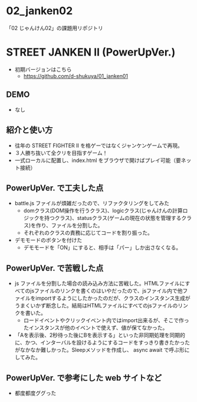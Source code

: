 # 02_janken02
「02 じゃんけん02」の課題用リポジトリ

# STREET JANKEN Ⅱ (PowerUpVer.)
- 初期バージョンはこちら
  - https://github.com/d-shukuya/01_janken01

## DEMO

- なし

## 紹介と使い方

- 往年の STREET FIGHTER Ⅱ を格ゲーではなくジャンケンゲームで再現。
- ３人勝ち抜いて全クリを目指すゲーム！
- 一式ローカルに配置し、index.html をブラウザで開けばプレイ可能（要ネット接続）

## PowerUpVer. で工夫した点

  - battle.js ファイルが煩雑だったので、リファクタリングをしてみた
    - domクラス(DOM操作を行うクラス)、logicクラス(じゃんけんの計算ロジックを持つクラス)、statusクラス(ゲームの現在の状態を管理するクラス)を作り、ファイルを分割した。
    - それぞれのクラスの責務に応じてコードを割り振った。
  - デモモードのボタンを付けた
    - デモモードを「ON」にすると、相手は「パー」しか出さなくなる。

## PowerUpVer. で苦戦した点

  - js ファイルを分割した場合の読み込み方法に苦戦した。HTMLファイルにすべてのjsファイルのリンクを書くのはいやだったので、jsファイル内で他ファイルをimportするようにしたかったのだが、クラスのインスタンス生成がうまくいかず断念した。結局はHTMLファイルにすべてのjsファイルのリンクを書いた。
    - ロードイベントやクリックイベント内ではimport出来るが、そこで作ったインスタンスが他のイベントで使えず、値が保てなかった。
  - 「Aを表示後、2秒待った後にBを表示する」といった非同期処理を同期的に、かつ、インターバルを設けるようにするコードをすっきり書きたかったがなかなか難しかった。Sleepメソッドを作成し、 async await で呼ぶ形にしてみた。

## PowerUpVer. で参考にした web サイトなど

  - 都度都度ググった